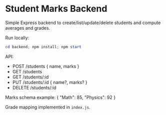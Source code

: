 # Student Marks Backend

Simple Express backend to create/list/update/delete students and compute averages and grades.

Run locally:

```powershell
cd backend; npm install; npm start
```

API:
- POST /students  { name, marks }
- GET  /students
- GET  /students/:id
- PUT  /students/:id { name?, marks? }
- DELETE /students/:id

Marks schema example:
{ "Math": 85, "Physics": 92 }

Grade mapping implemented in `index.js`.
